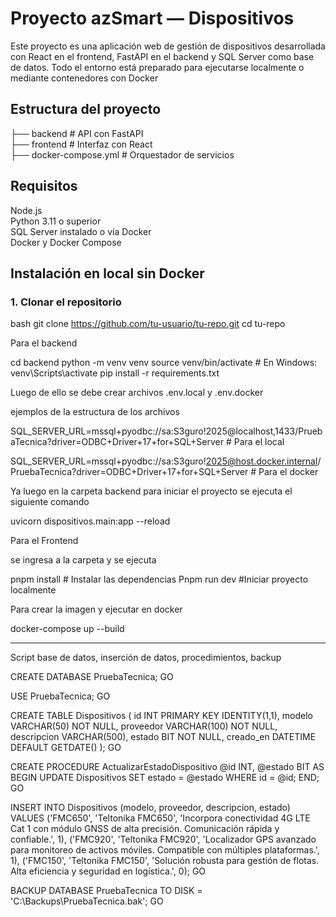 # Proyecto azSmart — Dispositivos

Este proyecto es una aplicación web de gestión de dispositivos desarrollada con React en el frontend, FastAPI en el backend y SQL Server como base de datos. Todo el entorno está preparado para ejecutarse localmente o mediante contenedores con Docker

## Estructura del proyecto

├── backend                # API con FastAPI  
├── frontend               # Interfaz con React  
├── docker-compose.yml     # Orquestador de servicios  

## Requisitos

Node.js  
Python 3.11 o superior  
SQL Server instalado o vía Docker  
Docker y Docker Compose  

## Instalación en local sin Docker

### 1. Clonar el repositorio

bash
git clone https://github.com/tu-usuario/tu-repo.git
cd tu-repo

Para el backend

cd backend
python -m venv venv
source venv/bin/activate     # En Windows: venv\Scripts\activate
pip install -r requirements.txt


Luego de ello se debe crear archivos .env.local y .env.docker 

ejemplos de la estructura de los archivos

SQL_SERVER_URL=mssql+pyodbc://sa:S3guro!2025@localhost,1433/PruebaTecnica?driver=ODBC+Driver+17+for+SQL+Server # Para el local 

SQL_SERVER_URL=mssql+pyodbc://sa:S3guro!2025@host.docker.internal/PruebaTecnica?driver=ODBC+Driver+17+for+SQL+Server # Para el docker


Ya luego en la carpeta backend para iniciar el proyecto se ejecuta el siguiente comando

uvicorn dispositivos.main:app --reload

Para el Frontend

se ingresa a la carpeta y se ejecuta 

pnpm install # Instalar las dependencias
Pnpm run dev #Iniciar proyecto localmente 

Para crear la imagen y ejecutar en docker

docker-compose up --build


-----------------------------------------------------------------------------------------------------------------------------------------------------------------------------


Script base de datos, inserción de datos, procedimientos, backup

CREATE DATABASE PruebaTecnica;
GO

USE PruebaTecnica;
GO

CREATE TABLE Dispositivos (
    id INT PRIMARY KEY IDENTITY(1,1),
    modelo VARCHAR(50) NOT NULL,
    proveedor VARCHAR(100) NOT NULL,
    descripcion VARCHAR(500),
    estado BIT NOT NULL,
    creado_en DATETIME DEFAULT GETDATE()
);
GO

CREATE PROCEDURE ActualizarEstadoDispositivo
    @id INT,
    @estado BIT
AS
BEGIN
    UPDATE Dispositivos
    SET estado = @estado
    WHERE id = @id;
END;
GO

INSERT INTO Dispositivos (modelo, proveedor, descripcion, estado) VALUES
('FMC650', 'Teltonika FMC650', 'Incorpora conectividad 4G LTE Cat 1 con módulo GNSS de alta precisión. Comunicación rápida y confiable.', 1),
('FMC920', 'Teltonika FMC920', 'Localizador GPS avanzado para monitoreo de activos móviles. Compatible con múltiples plataformas.', 1),
('FMC150', 'Teltonika FMC150', 'Solución robusta para gestión de flotas. Alta eficiencia y seguridad en logística.', 0);
GO

BACKUP DATABASE PruebaTecnica
TO DISK = 'C:\Backups\PruebaTecnica.bak';
GO






